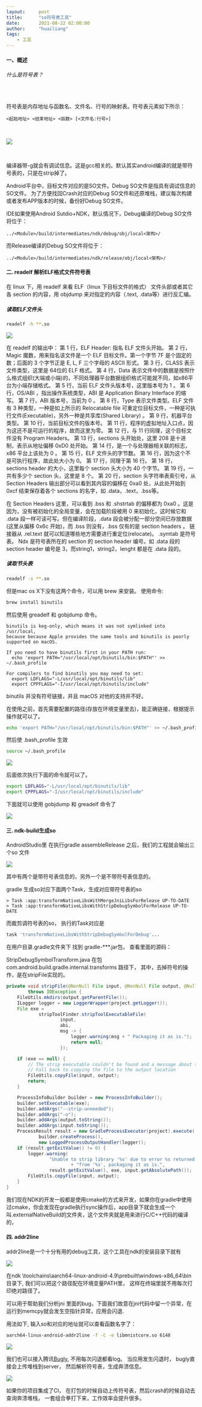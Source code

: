 ```yaml
---
layout:     post
title:      "so符号表工具"
date:       2021-08-22 02:00:00
author:     "huailiang"
tags:
    - 工具
---
```



#### 一、概述

###### 什么是符号表？

<br>

符号表是内存地址与函数名、文件名、行号的映射表。符号表元素如下所示：


```
<起始地址> <结束地址> <函数> [<文件名:行号>]
```

<br>

![](/img/post-ml/sym4.png)

<br>

编译器带-g就会有调试信息。这是gcc相关的。默认其实android编译的就是带符号表的，只是在strip掉了。

Android平台中，目标文件对应的是SO文件。Debug SO文件是指具有调试信息的SO文件。 为了方便找回Crash对应的Debug SO文件和还原堆栈，建议每次构建或者发布APP版本的时候，备份好Debug SO文件。

IDE如果使用Android Sutdio+NDK，默认情况下，Debug编译的Debug SO文件将位于：

```
../<Module>/build/intermediates/ndk/debug/obj/local<架构>/
```

而Release编译的Debug SO文件将位于： 

```
../<Module>/build/intermediates/ndk/release/obj/local<架构>/
```

#### 二. readelf 解析ELF格式文件符号表

在 linux 下，用 readelf 来看 ELF（linux 下目标文件的格式） 文件头部或者其它各 section 的内容，用 objdump 来对指定的内容（.text, .data等）进行反汇编。


##### 读取ELF文件头

```sh
readelf -h **.so
```

![](/img/post-ml/sym5.jpg)


在 readelf 的输出中：
第 1 行，ELF Header: 指名 ELF 文件头开始。
第 2 行，Magic 魔数，用来指名该文件是一个 ELF 目标文件。第一个字节 7F 是个固定的数；后面的 3 个字节正是 E, L, F 三个字母的 ASCII 形式。
第 3 行，CLASS 表示文件类型，这里是 64位的 ELF 格式。
第 4 行，Data 表示文件中的数据是按照什么格式组织(大端或小端)的，不同处理器平台数据组织格式可能就不同，如x86平台为小端存储格式。
第 5 行，当前 ELF 文件头版本号，这里版本号为 1 。
第 6 行，OS/ABI ，指出操作系统类型，ABI 是 Application Binary Interface 的缩写。
第 7 行，ABI 版本号，当前为 0 。
第 8 行，Type 表示文件类型。ELF 文件有 3 种类型，一种是如上所示的 Relocatable file 可重定位目标文件，一种是可执行文件(Executable)，另外一种是共享库(Shared Library) 。
第 9 行，机器平台类型。
第 10 行，当前目标文件的版本号。
第 11 行，程序的虚拟地址入口点，因为这还不是可运行的程序，故而这里为零。
第 12 行，与 11 行同理，这个目标文件没有 Program Headers。
第 13 行，sections 头开始处，这里 208 是十进制，表示从地址偏移 0xD0 处开始。
第 14 行，是一个与处理器相关联的标志，x86 平台上该处为 0 。
第 15 行，ELF 文件头的字节数。
第 16 行，因为这个不是可执行程序，故此处大小为 0。
第 17 行，同理于第 16 行。
第 18 行，sections header 的大小，这里每个 section 头大小为 40 个字节。
第 19 行，一共有多少个 section 头，这里是 8 个。
第 20 行，section 头字符串表索引号，从 Section Headers 输出部分可以看到其内容的偏移在 0xa0 处，从此处开始到0xcf 结束保存着各个 sections 的名字，如 .data，.text，.bss等。

在 Section Headers 这里，可以看到 .bss 和 .shstrtab 的偏移都为 0xa0 。这是因为，没有被初始化的全局变量，会在加载阶段被用 0 来初始化，这时候它和 .data 段一样可读可写。但在编译阶段，.data 段会被分配一部分空间已存放数据(这里从偏移 0x6c 开始)，而 .bss 则没有，.bss 仅有的是 section headers 。
链接器从 .rel.text  就可以知道哪些地方需要进行重定位(relocate)。 .symtab 是符号表。
Ndx 是符号表所在的 section 的 section header 编号。如 .data 段的 section header 编号是 3，而string1，string2，lenght 都是在 .data 段的。


##### 读取节头表

```sh
readelf -s **.so
```

但是mac os X下没有这两个命令，可以用 brew 来安装。 使用命令:

```sh
brew install binutils
```

然后使用 greadelf 和 gobjdump 命令。

```
binutils is keg-only, which means it was not symlinked into /usr/local,
because because Apple provides the same tools and binutils is poorly supported on macOS.

If you need to have binutils first in your PATH run:
  echo 'export PATH="/usr/local/opt/binutils/bin:$PATH"' >> ~/.bash_profile

For compilers to find binutils you may need to set:
  export LDFLAGS="-L/usr/local/opt/binutils/lib"
  export CPPFLAGS="-I/usr/local/opt/binutils/include"
```

 binutils 并没有符号链接，并且 macOS 对他的支持并不好。

在使用之前，首先需要配置的路径(存放在环境变量里去)，能正确链接，根据提示操作就可以了。

```sh
echo 'export PATH="/usr/local/opt/binutils/bin:$PATH"' >> ~/.bash_profile
```

然后使 .bash_profile 生效

```sh
source ~/.bash_profile
```

![](/img/post-ml/sym1.jpg)

后面依次执行下面的命令就可以了。

```sh
export LDFLAGS="-L/usr/local/opt/binutils/lib"
export CPPFLAGS="-I/usr/local/opt/binutils/include"
```

下面就可以使用 gobjdump 和 greadelf 命令了

![](/img/post-ml/sym2.jpg)


#### 三. ndk-build生成so


AndroidStudio里 在执行gradle assembleRelease 之后，我们的工程就会输出三个so 文件


![](/img/post-ml/sym3.jpg)


其中有两个是带符号表信息的，另外一个是不带符号表信息的。

gradle 生成so对应下面两个Task，生成对应带符号表的so 


```
> Task :app:transformNativeLibsWithMergeJniLibsForRelease UP-TO-DATE
> Task :app:transformNativeLibsWithStripDebugSymbolForRelease UP-TO-DATE
```

而裁剪调符号表的so， 执行的Task对应是

```sh
task 'transformNativeLibsWithStripDebugSymbolForDebug'...
```

在用户目录.gradle文件夹下 找到 gradle-***.jar包， 查看里面的源码：

StripDebugSymbolTransform.java 在包 com.android.build.gradle.internal.transforms 路径下， 其中，去掉符号的操作，是在stripFile实现的。

```java
private void stripFile(@NonNull File input, @NonNull File output, @Nullable Abi abi)
        throws IOException {
    FileUtils.mkdirs(output.getParentFile());
    ILogger logger = new LoggerWrapper(project.getLogger());
    File exe =
            stripToolFinder.stripToolExecutableFile(
                    input,
                    abi,
                    msg -> {
                        logger.warning(msg + " Packaging it as is.");
                        return null;
                    });

    if (exe == null) {
        // The strip executable couldn't be found and a message about the failure was reported in getPathToStripExecutable.
        // Fall back to copying the file to the output location
        FileUtils.copyFile(input, output);
        return;
    }

    ProcessInfoBuilder builder = new ProcessInfoBuilder();
    builder.setExecutable(exe);
    builder.addArgs("--strip-unneeded");
    builder.addArgs("-o");
    builder.addArgs(output.toString());
    builder.addArgs(input.toString());
    ProcessResult result = new GradleProcessExecutor(project).execute(
            builder.createProcess(),
            new LoggedProcessOutputHandler(logger));
    if (result.getExitValue() != 0) {
        logger.warning(
                "Unable to strip library '%s' due to error %s returned "
                        + "from '%s', packaging it as is.",
                result.getExitValue(), exe, input.getAbsolutePath());
        FileUtils.copyFile(input, output);
    }
}
```

我们现在NDK的开发一般都是使用cmake的方式来开发，如果你在gradle中使用过cmake，你会发现在gradle执行sync操作后，app目录下就会生成一个叫.externalNativeBuild的文件夹，这个文件夹就是用来进行C/C++代码的编译的，


#### 四. addr2line

addr2line是一个十分有用的debug工具，这个工具在ndk的安装目录下就有

![](/img/post-ml/sym6.jpg)


在ndk \toolchains\aarch64-linux-android-4.9\prebuilt\windows-x86_64\bin目录下, 我们可以把这个路径配在环境变量PATH里， 这样在终端里就不用每次打印绝对路径了。

可以用于帮助我们分析jni 里面的bug，下面我们故意在jni代码中留一个异常，在运行到memcpy就会发生空指针异常，应用会闪退.

用法如下, 输入so和对应的地址就可以查看函数名字了：

```sh
aarch64-linux-android-addr2line -f -C -e libmnistcore.so 6148
```

![](/img/post-ml/sym7.jpg)

我们也可以接入腾讯[Bugly][i1], 不用每次闪退都看log。 当应用发生闪退时， bugly直接会上传堆栈到server， 然后解析符号表，生成奔溃信息。


![](/img/post-ml/sym8.jpg)


如果你的项目集成了CI， 在打包的时候自动上传符号表，然后crash的时候自动去查询奔溃堆栈， 一套组合拳打下来，工作效率会提升很多。


[i1]: https://bugly.qq.com/v2/workbench/apps
[i2]: https://www.jianshu.com/p/fabaad5486bf
[i3]: https://blog.csdn.net/edonlii/article/details/8779075
